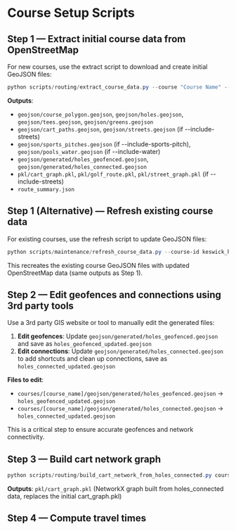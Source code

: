 # Course Setup Scripts

## Step 1 — Extract initial course data from OpenStreetMap
For new courses, use the extract script to download and create initial GeoJSON files:
```powershell
python scripts/routing/extract_course_data.py --course "Course Name" --clubhouse-lat LAT --clubhouse-lon LON --include-streets --street-buffer 750 --course-buffer 100 --include-sports-pitch --pitch-radius-yards 200 --include-water --water-radius-yards 200 --output-dir courses/course_name
```

**Outputs**: 
- `geojson/course_polygon.geojson`, `geojson/holes.geojson`, `geojson/tees.geojson`, `geojson/greens.geojson`
- `geojson/cart_paths.geojson`, `geojson/streets.geojson` (if --include-streets)
- `geojson/sports_pitches.geojson` (if --include-sports-pitch), `geojson/pools_water.geojson` (if --include-water)
- `geojson/generated/holes_geofenced.geojson`, `geojson/generated/holes_connected.geojson`
- `pkl/cart_graph.pkl`, `pkl/golf_route.pkl`, `pkl/street_graph.pkl` (if --include-streets)
- `route_summary.json`

## Step 1 (Alternative) — Refresh existing course data
For existing courses, use the refresh script to update GeoJSON files:
```powershell
python scripts/maintenance/refresh_course_data.py --course-id keswick_hall --radius-km 2.0 --pitch-radius-yards 200 --water-radius-yards 200 --simplify 5
```

This recreates the existing course GeoJSON files with updated OpenStreetMap data (same outputs as Step 1).

## Step 2 — Edit geofences and connections using 3rd party tools
Use a 3rd party GIS website or tool to manually edit the generated files:

1. **Edit geofences**: Update `geojson/generated/holes_geofenced.geojson` and save as `holes_geofenced_updated.geojson`
2. **Edit connections**: Update `geojson/generated/holes_connected.geojson` to add shortcuts and clean up connections, save as `holes_connected_updated.geojson`

**Files to edit**:
- `courses/[course_name]/geojson/generated/holes_geofenced.geojson` → `holes_geofenced_updated.geojson`
- `courses/[course_name]/geojson/generated/holes_connected.geojson` → `holes_connected_updated.geojson`

This is a critical step to ensure accurate geofences and network connectivity.

## Step 3 — Build cart network graph
```powershell
python scripts/routing/build_cart_network_from_holes_connected.py courses/[course_name]
```

**Outputs**: `pkl/cart_graph.pkl` (NetworkX graph built from holes_connected data, replaces the initial cart_graph.pkl)

## Step 4 — Compute travel times
```
